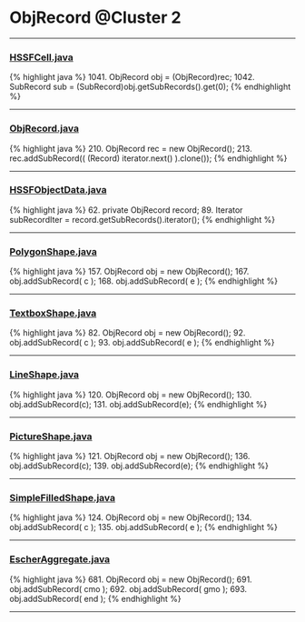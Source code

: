 # ObjRecord @Cluster 2

***

### [HSSFCell.java](https://searchcode.com/codesearch/view/15642303/)
{% highlight java %}
1041. ObjRecord obj = (ObjRecord)rec;
1042. SubRecord sub = (SubRecord)obj.getSubRecords().get(0);
{% endhighlight %}

***

### [ObjRecord.java](https://searchcode.com/codesearch/view/15642527/)
{% highlight java %}
210. ObjRecord rec = new ObjRecord();
213.     rec.addSubRecord(( (Record) iterator.next() ).clone());
{% endhighlight %}

***

### [HSSFObjectData.java](https://searchcode.com/codesearch/view/15642306/)
{% highlight java %}
62. private ObjRecord record;
89.     Iterator subRecordIter = record.getSubRecords().iterator();
{% endhighlight %}

***

### [PolygonShape.java](https://searchcode.com/codesearch/view/15642360/)
{% highlight java %}
157. ObjRecord obj = new ObjRecord();
167. obj.addSubRecord( c );
168. obj.addSubRecord( e );
{% endhighlight %}

***

### [TextboxShape.java](https://searchcode.com/codesearch/view/15642364/)
{% highlight java %}
82. ObjRecord obj = new ObjRecord();
92. obj.addSubRecord( c );
93. obj.addSubRecord( e );
{% endhighlight %}

***

### [LineShape.java](https://searchcode.com/codesearch/view/15642361/)
{% highlight java %}
120. ObjRecord obj = new ObjRecord();
130. obj.addSubRecord(c);
131. obj.addSubRecord(e);
{% endhighlight %}

***

### [PictureShape.java](https://searchcode.com/codesearch/view/15642357/)
{% highlight java %}
121. ObjRecord obj = new ObjRecord();
136. obj.addSubRecord(c);
139. obj.addSubRecord(e);
{% endhighlight %}

***

### [SimpleFilledShape.java](https://searchcode.com/codesearch/view/15642355/)
{% highlight java %}
124. ObjRecord obj = new ObjRecord();
134. obj.addSubRecord( c );
135. obj.addSubRecord( e );
{% endhighlight %}

***

### [EscherAggregate.java](https://searchcode.com/codesearch/view/15642409/)
{% highlight java %}
681. ObjRecord obj = new ObjRecord();
691. obj.addSubRecord( cmo );
692. obj.addSubRecord( gmo );
693. obj.addSubRecord( end );
{% endhighlight %}

***

